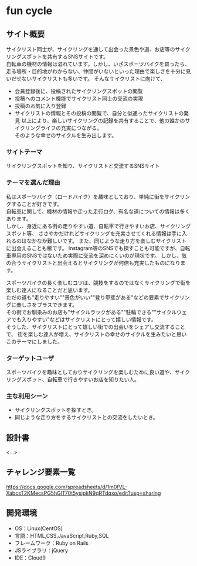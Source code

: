 # fun cycle

## サイト概要
サイクリスト同士が、サイクリングを通して出会った景色や道、お店等のサイクリングスポットを共有するSNSサイトです。  
自転車の機材の情報は溢れています。しかし、いざスポーツバイクを買ったら、
走る場所・目的地がわからない、仲間がいないといった理由で楽しさを十分に見いだせないサイクリストも多いです。
そんなサイクリストに向けて、
- 会員登録後に、投稿されたサイクリングスポットの閲覧
- 投稿へのコメント機能でサイクリスト同士の交流の実現
- 投稿のお気に入り登録
- サイクリストの情報とその投稿の閲覧で、自分と似通ったサイクリストの発見
以上により、楽しいサイクリングの記録を共有することで、他の誰かのサイクリングライフの充実につながる。  
そのような幸せのサイクルを生み出します。

### サイトテーマ
サイクリングスポットを知り、サイクリストと交流するSNSサイト

### テーマを選んだ理由
私はスポーツバイク（ロードバイク）を趣味としており、単純に街をサイクリングすることが好きです。  
自転車に関して、機材の情報や走った走行ログ、有名な道についての情報は多くあります。  
しかし、身近にある街の走りやすい道、自転車で行きやすいお店、サイクリングスポット等、
ささやかだけれどサイクリングを充実させてくれる情報は手に入れるのはなかなか難しいです。
また、同じような走り方を楽しむサイクリストに出会えることも稀です。
Instagram等のSNSでも探すことも可能ですが、自転車専用のSNSではないため実際に交流を深めにくいのが現状です。
しかし、気の合うサイクリストと出会えるとサイクリングが何倍も充実したものになります。

スポーツバイクの長く楽しむコツは、競技をするのではなくサイクリングで街を楽しむ達人になることだと思います。  
ただの道も"走りやすい""景色がいい""登り甲斐がある"などの要素でサイクリングに楽しさをプラスできます。  
その街でお馴染みのお店も"サイクルラックがある""駐輪できる""サイクルウェアでも入りやすい"などはサイクリストにとって嬉しい情報です。  
そうした、サイクリストにとって嬉しい街での出会いをシェアし交流することで、
街を楽しむ達人が増え、サイクリストの幸せのサイクルを生みたいと思いこのテーマにしました。

### ターゲットユーザ
スポーツバイクを趣味としておりサイクリングを楽しむために良い道や、サイクリングスポット、自転車で行きやすいお店を知りたい人。

### 主な利用シーン
- サイクリングスポットを探すとき。
- 同じような走り方をするサイクリストとの交流をしたいとき。

## 設計書
<...>

## チャレンジ要素一覧
<https://docs.google.com/spreadsheets/d/1m0fVL-XabcsT2KMecsPG5hGlT70t5ysipkN9qRTdqxo/edit?usp=sharing>

## 開発環境
- OS：Linux(CentOS)
- 言語：HTML,CSS,JavaScript,Ruby,SQL
- フレームワーク：Ruby on Rails
- JSライブラリ：jQuery
- IDE：Cloud9


